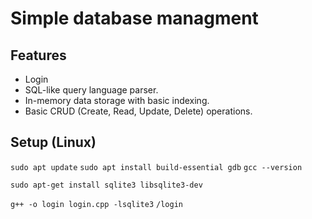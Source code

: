 # Simple database managment

## Features

- Login
- SQL-like query language parser.
- In-memory data storage with basic indexing.
- Basic CRUD (Create, Read, Update, Delete) operations.

## Setup (Linux)

`sudo apt update`
`sudo apt install build-essential gdb`
`gcc --version`

`sudo apt-get install sqlite3 libsqlite3-dev`

`g++ -o login login.cpp -lsqlite3`
`/login`
